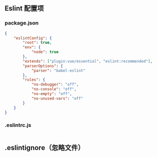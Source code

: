 ## Eslint 配置项

### package.json

```json
{
    "eslintConfig": {
        "root": true,
        "env": {
            "node": true
        },
        "extends": ["plugin:vue/essential", "eslint:recommended"],
        "parserOptions": {
            "parser": "babel-eslint"
        },
        "rules": {
            "no-debugger": "off",
            "no-console": "off",
            "no-empty": "off",
            "no-unused-vars": "off"
        }
    }
}
```

### .eslintrc.js

```javascript

```

## .eslintignore（忽略文件）
